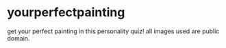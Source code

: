 # yourperfectpainting
get your perfect painting in this personality quiz! all images used are public domain.
